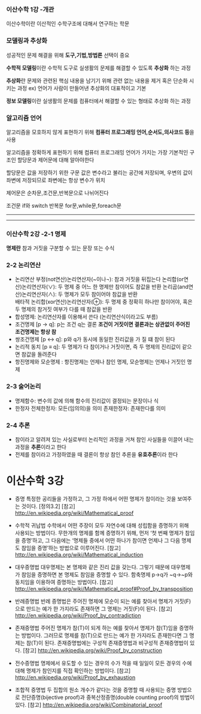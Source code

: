 ### 이산수학 1강 -개관
이산수학이란 이산적인 수학구조에 대해서 연구하는 학문
### 모델링과 추상화
성공적인 문제 해결을 위해 **도구,기법,방법론** 선택이 중요

**수학적 모델링**이란 수학적 도구로 실생활의 문제를 해결할 수 있도록 **추상화** 하는 과정

**추상화**란 문제와 관련된 핵심 내용을 남기기 위해 관련 없는 내용을 제거 혹은 단순화 시키는 과정
ex) 언어가 사람이 만들어낸 추상화의 대표적이고 기본

**정보 모델링**이란 실생활의 문제를 컴퓨터에서 해결할 수 있는 형태로 추상화 하는 과정

### 알고리즘 언어
알고리즘을 모호하지 않게 표현하기 위해 **컴퓨터 프로그래밍 언어,순서도,의사코드 등**을 사용

알고리즘을 정확하게 표현하기 위해 컴퓨터 프로그래밍 언어가 가지는 가장 기본적인 구조인 할당문과 제어문에 대해 알아야한다

할당문은 값을 저장하기 위한 구문 값은 변수라고 불리는 공간에 저장되며, 우변의 값이 좌변에 저장되므로 좌변에는 항상 변수가 위치

제어문은 순차문,조건문,반복문으로 나뉘어진다

조건문 if와 switch
반복문 for문,while문,foreach문

<hr/>

<hr/>

### 이산수학 2강 -2-1 명제
**명제란** 참과 거짓을 구분할 수 있는 문장 또는 수식

### 2-2 논리연산
* 논리연산 
부정(not연산)논리연산자(~이나¬): 참과 거짓을 뒤집는다
논리합(or연산)논리연산자(∨): 두 명제 중 어느 한 명제만 참이어도 참값을 반환
논리곱(and연산)논리연산자(∧): 두 명제가 모두 참이어야 참값을 반환        
배타적 논리합(xor연산)논리연산자(⊕): 두 명제 중 정확히 하나만 참이어야, 혹은 두 명제의 참거짓 여부가 다를 때 참값을 반환 
* 합성명제: 논리연산자를 이용해서 쓴다 (논리연산식이라고도 부름)
* 조건명제 [p -> q]: p는 조건 q는 결론 **조건이 거짓이면 결론과는 상관없이 주어진 조건명제는 항상 참**
* 쌍조건명제 [p <-> q]: p와 q가 동시에 동일한 진리값을 가 질 떄 참이 된다
* 논리적 동치 [p ≡ q]: 두 명제가 다 참이거나 거짓이면, 즉 두 명제의 진리값이 같으면 참값을 돌려준다 
* 항진명제와 모순명제 : 항진명제는 언제나 참인 명제, 모순명제는 언제나 거짓인 명제 
### 2-3 술어논리
* 명제함수: 변수의 값에 의해 함수의 진리값이 결정되는 문장이나 식
* 한정자
전체한정자: 모든(임의의)을 의미
존재한정자: 존재한다를 의미
### 2-4 추론
* 참이라고 알려져 있는 사실로부터 논리적인 과정을 거쳐 참인 사실들을 이끌어 내는 과정을 **추론**이라고 한다
* 전제를 참이라고 가정하였을 때 결론이 항상 참인 추론을 **유효추론**이라 한다

# 이산수학 3강
- 증명
특정한 공리들을 가정하고, 그 가정 하에서 어떤 명제가 참이라는 것을 보여주는 것이다.
[정의3.2]
[참고] http://en.wikipedia.org/wiki/Mathematical_proof

- 수학적 귀납법
수학에서 어떤 주장이 모두 자연수에 대해 성립함을 증명하기 위해 사용되는 방법이다. 무한개의 명제를 함께 증명하기 위해, 먼저 ‘첫 번째 명제가 참임을 증명’하고, 그 다음에는 ‘명제들 중에서 어떤 하나가 참이면 언제나 그 다음 명제도 참임을 증명’하는 방법으로 이루어진다.
[참고] http://en.wikipedia.org/wiki/Mathematical_induction

- 대우증명법
대우명제는 본 명제와 같은 진리 값을 갖는다. 그렇기 때문에 대우명제가 참임을 증명하면 본 명제도 참임을 증명할 수 있다. 함축명제 p→q가 ~q→~p와 동치임을 이용하여 증명하는 방법이다.
[참고] http://en.wikipedia.org/wiki/Mathematical_proof#Proof_by_transposition

- 반례증명법
반례 증명법은 주어진 명제에 모순이 되는 예를 찾아서 명제가 거짓(F)으로 만드는 예가 한 가지라도 존재하면 그 명제는 거짓(F)이 된다.
[참고] http://en.wikipedia.org/wiki/Proof_by_contradiction

- 존재증명법
주어진 명제가 참(T)이 되게 하는 예를 찾아서 명제가 참(T)임을 증명하는 방법이다. 그러므로 명제를 참(T)으로 만드는 예가 한 가지라도 존재한다면 그 명제는 참(T)이 된다. 존재증명법에는 구성적 존재증명법과 비구성적 존재증명법이 있다.
[참고] http://en.wikipedia.org/wiki/Proof_by_construction

- 전수증명법
명제에서 유도할 수 있는 경우의 수가 적을 때 일일이 모든 경우의 수에 대해 명제가 참인지를 직접 확인하는 방법이다.
[참고] http://en.wikipedia.org/wiki/Proof_by_exhaustion

- 조합적 증명법
두 집합의 원소 개수가 같다는 것을 증명할 때 사용되는 증명 방법으로 전단증명(bijective proof)과 중복산정증명(double counting proof)의 방법이 있다.
[참고] http://en.wikipedia.org/wiki/Combinatorial_proof